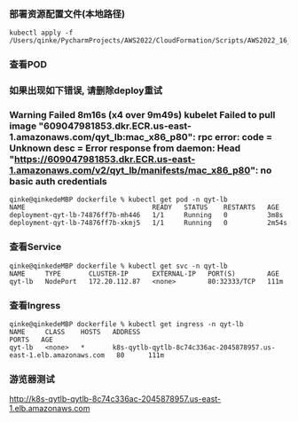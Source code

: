 ### 部署资源配置文件(本地路径)
```shell
kubectl apply -f /Users/qinke/PycharmProjects/AWS2022/CloudFormation/Scripts/AWS2022_16_EKS/yaml/qyt_lb.yaml
```

### 查看POD
### 如果出现如下错误, 请删除deploy重试
### Warning  Failed     8m16s (x4 over 9m49s)   kubelet            Failed to pull image "609047981853.dkr.ECR.us-east-1.amazonaws.com/qyt_lb:mac_x86_p80": rpc error: code = Unknown desc = Error response from daemon: Head "https://609047981853.dkr.ECR.us-east-1.amazonaws.com/v2/qyt_lb/manifests/mac_x86_p80": no basic auth credentials

```shell
qinke@qinkedeMBP dockerfile % kubectl get pod -n qyt-lb
NAME                                READY   STATUS    RESTARTS   AGE
deployment-qyt-lb-74876ff7b-mh446   1/1     Running   0          3m8s
deployment-qyt-lb-74876ff7b-xkmj5   1/1     Running   0          2m54s
```

### 查看Service
```shell
qinke@qinkedeMBP dockerfile % kubectl get svc -n qyt-lb
NAME     TYPE       CLUSTER-IP      EXTERNAL-IP   PORT(S)        AGE
qyt-lb   NodePort   172.20.112.87   <none>        80:32333/TCP   111m
```

### 查看Ingress
```shell
qinke@qinkedeMBP dockerfile % kubectl get ingress -n qyt-lb
NAME     CLASS    HOSTS   ADDRESS                                                             PORTS   AGE
qyt-lb   <none>   *       k8s-qytlb-qytlb-8c74c336ac-2045878957.us-east-1.elb.amazonaws.com   80      111m
```

### 游览器测试
http://k8s-qytlb-qytlb-8c74c336ac-2045878957.us-east-1.elb.amazonaws.com
